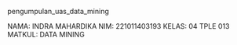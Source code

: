 pengumpulan_uas_data_mining

NAMA: INDRA MAHARDIKA NIM: 221011403193 KELAS: 04 TPLE 013 MATKUL: DATA MINING

